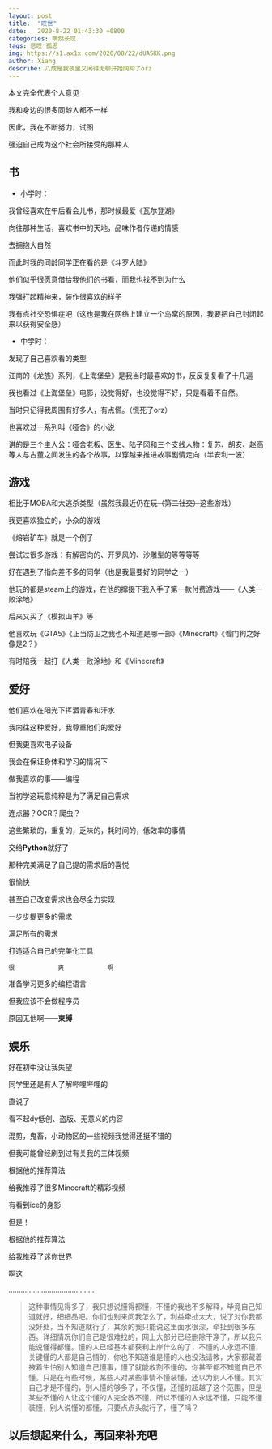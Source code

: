 ```yaml
---
layout: post
title:  "叹世"
date:   2020-8-22 01:43:30 +0800
categories: 喟然长叹
tags: 悲叹 孤思
img: https://s1.ax1x.com/2020/08/22/dUASKK.png
author: Xiang
describe: 八成是我夜里又闲得无聊开始网抑了orz
---
```


本文完全代表个人意见

我和身边的很多同龄人都不一样

因此，我在不断努力，试图

强迫自己成为这个社会所接受的那种人

## 书

- 小学时：

我曾经喜欢在午后看会儿书，那时候最爱《瓦尔登湖》

向往那种生活，喜欢书中的天地，品味作者传递的情感

去拥抱大自然

而此时我的同龄同学正在看的是《斗罗大陆》

他们似乎很愿意借给我他们的书看，而我也找不到为什么

我强打起精神来，装作很喜欢的样子

我有点社交恐惧症吧（这也是我在网络上建立一个鸟窝的原因，我要把自己封闭起来以获得安全感）


- 中学时：

发现了自己喜欢看的类型

江南的《龙族》系列，《上海堡垒》是我当时最喜欢的书，反反复复看了十几遍

我也看过《上海堡垒》电影，没觉得好，也没觉得不好，只是看着不自然。

当时只记得我周围有好多人，有点慌。（慌死了orz）

也喜欢过一系列叫《哑舍》的小说

讲的是三个主人公：哑舍老板、医生、陆子冈和三个支线人物：复苏、胡亥、赵高等人与古董之间发生的各个故事，以穿越来推进故事剧情走向（半安利一波）


## 游戏
相比于MOBA和大逃杀类型（虽然我最近仍在玩~~（第二社交）~~这些游戏）

我更喜欢独立的，~~小众~~的游戏

《熔岩矿车》就是一个例子

尝试过很多游戏：有解密向的、开罗风的、沙雕型的等等等等

好在遇到了指向差不多的同学（也是我最要好的同学之一）

他玩的都是steam上的游戏，在他的撺掇下我入手了第一款付费游戏——《人类一败涂地》

后来又买了《模拟山羊》等

他喜欢玩《GTA5》《正当防卫之我也不知道是哪一部》《Minecraft》《看门狗之好像是2？》

有时陪我一起打《人类一败涂地》和《Minecraft》


## 爱好

他们喜欢在阳光下挥洒青春和汗水

我向往这种爱好，我尊重他们的爱好

但我更喜欢电子设备

我会在保证身体和学习的情况下

做我喜欢的事——编程

当初学这玩意纯粹是为了满足自己需求

连点器？OCR？爬虫？

这些繁琐的，重复的，乏味的，耗时间的，低效率的事情

交给**Python**就好了

那种完美满足了自己提的需求后的喜悦

很愉快

甚至自己改变需求也会尽全力实现

一步步提更多的需求

满足所有的需求

打造适合自己的完美化工具

`很            爽            啊`

准备学习更多的编程语言

但我应该不会做程序员

原因无他啊——**束缚**

## 娱乐

好在初中没让我失望

同学里还是有人了解哔哩哔哩的

直说了

看不起dy低创、盗版、无意义的内容

混剪，鬼畜，小动物区的一些视频我觉得还挺不错的

但我可能曾经刷到过有关我的三体视频

根据他的推荐算法

给我推荐了很多Minecraft的精彩视频

有看到ice的身影

但是！

根据他的推荐算法

给我推荐了迷你世界

啊这

……………………………………

> 这种事情见得多了，我只想说懂得都懂，不懂的我也不多解释，毕竟自己知道就好，细细品吧。你们也别来问我怎么了，利益牵扯太大，说了对你我都没好处，当不知道就行了，其余的我只能说这里面水很深，牵扯到很多东西。详细情况你们自己是很难找的，网上大部分已经删除干净了，所以我只能说懂得都懂。懂的人已经基本都获利上岸什么的了，不懂的人永远不懂，关键懂的人都是自己悟的，你也不知道谁是懂的人也没法请教，大家都藏着掖着生怕别人知道自己懂事，懂了就能收割不懂的，你甚至都不知道自己不懂。只是在有些时候，某些人对某些事情不懂装懂，还以为别人不懂。其实自己才是不懂的，别人懂的够多了，不仅懂，还懂的超越了这个范围，但是某些不懂的人让这个懂的人完全教不懂，所以不懂的人永远不懂，只能不懂装懂，别人说懂的都懂，只要点点头就行了，懂了吗？

## 以后想起来什么，再回来补充吧